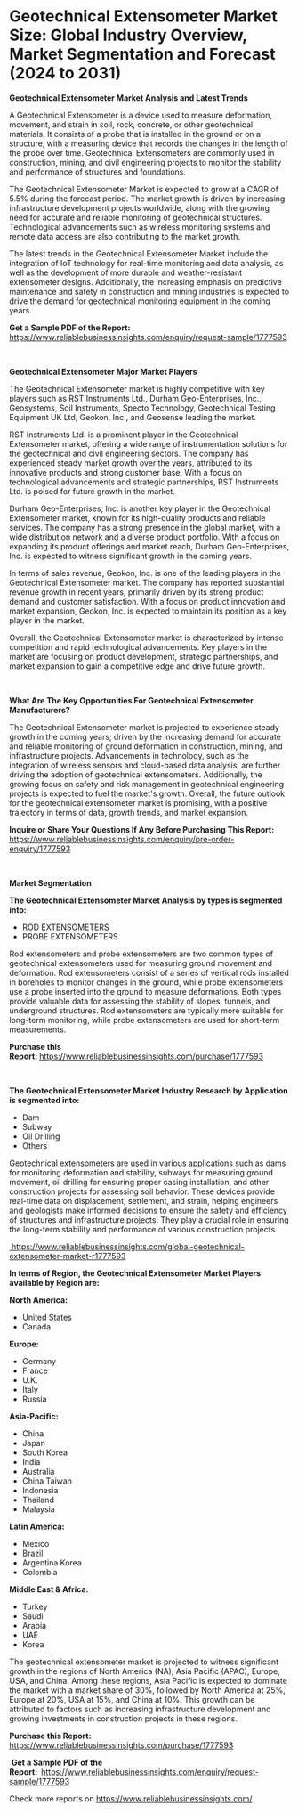 <p><h1>Geotechnical Extensometer Market Size: Global Industry Overview, Market Segmentation and Forecast (2024 to 2031)</h1></p><p><strong>Geotechnical Extensometer Market Analysis and Latest Trends</strong></p>
<p><p>A Geotechnical Extensometer is a device used to measure deformation, movement, and strain in soil, rock, concrete, or other geotechnical materials. It consists of a probe that is installed in the ground or on a structure, with a measuring device that records the changes in the length of the probe over time. Geotechnical Extensometers are commonly used in construction, mining, and civil engineering projects to monitor the stability and performance of structures and foundations.</p><p>The Geotechnical Extensometer Market is expected to grow at a CAGR of 5.5% during the forecast period. The market growth is driven by increasing infrastructure development projects worldwide, along with the growing need for accurate and reliable monitoring of geotechnical structures. Technological advancements such as wireless monitoring systems and remote data access are also contributing to the market growth.</p><p>The latest trends in the Geotechnical Extensometer Market include the integration of IoT technology for real-time monitoring and data analysis, as well as the development of more durable and weather-resistant extensometer designs. Additionally, the increasing emphasis on predictive maintenance and safety in construction and mining industries is expected to drive the demand for geotechnical monitoring equipment in the coming years.</p></p>
<p><strong>Get a Sample PDF of the Report:&nbsp;</strong> <a href="https://www.reliablebusinessinsights.com/enquiry/request-sample/1777593">https://www.reliablebusinessinsights.com/enquiry/request-sample/1777593</a></p>
<p>&nbsp;</p>
<p><strong>Geotechnical Extensometer Major Market Players</strong></p>
<p><p>The Geotechnical Extensometer market is highly competitive with key players such as RST Instruments Ltd., Durham Geo-Enterprises, Inc., Geosystems, Soil Instruments, Specto Technology, Geotechnical Testing Equipment UK Ltd, Geokon, Inc., and Geosense leading the market.</p><p>RST Instruments Ltd. is a prominent player in the Geotechnical Extensometer market, offering a wide range of instrumentation solutions for the geotechnical and civil engineering sectors. The company has experienced steady market growth over the years, attributed to its innovative products and strong customer base. With a focus on technological advancements and strategic partnerships, RST Instruments Ltd. is poised for future growth in the market.</p><p>Durham Geo-Enterprises, Inc. is another key player in the Geotechnical Extensometer market, known for its high-quality products and reliable services. The company has a strong presence in the global market, with a wide distribution network and a diverse product portfolio. With a focus on expanding its product offerings and market reach, Durham Geo-Enterprises, Inc. is expected to witness significant growth in the coming years.</p><p>In terms of sales revenue, Geokon, Inc. is one of the leading players in the Geotechnical Extensometer market. The company has reported substantial revenue growth in recent years, primarily driven by its strong product demand and customer satisfaction. With a focus on product innovation and market expansion, Geokon, Inc. is expected to maintain its position as a key player in the market.</p><p>Overall, the Geotechnical Extensometer market is characterized by intense competition and rapid technological advancements. Key players in the market are focusing on product development, strategic partnerships, and market expansion to gain a competitive edge and drive future growth.</p></p>
<p>&nbsp;</p>
<p><strong>What Are The Key Opportunities For Geotechnical Extensometer Manufacturers?</strong></p>
<p><p>The Geotechnical Extensometer market is projected to experience steady growth in the coming years, driven by the increasing demand for accurate and reliable monitoring of ground deformation in construction, mining, and infrastructure projects. Advancements in technology, such as the integration of wireless sensors and cloud-based data analysis, are further driving the adoption of geotechnical extensometers. Additionally, the growing focus on safety and risk management in geotechnical engineering projects is expected to fuel the market's growth. Overall, the future outlook for the geotechnical extensometer market is promising, with a positive trajectory in terms of data, growth trends, and market expansion.</p></p>
<p><strong>Inquire or Share Your Questions If Any Before Purchasing This Report:</strong> <a href="https://www.reliablebusinessinsights.com/enquiry/pre-order-enquiry/1777593">https://www.reliablebusinessinsights.com/enquiry/pre-order-enquiry/1777593</a></p>
<p>&nbsp;</p>
<p><strong>Market Segmentation</strong></p>
<p><strong>The Geotechnical Extensometer Market Analysis by types is segmented into:</strong></p>
<p><ul><li>ROD EXTENSOMETERS</li><li>PROBE EXTENSOMETERS</li></ul></p>
<p><p>Rod extensometers and probe extensometers are two common types of geotechnical extensometers used for measuring ground movement and deformation. Rod extensometers consist of a series of vertical rods installed in boreholes to monitor changes in the ground, while probe extensometers use a probe inserted into the ground to measure deformations. Both types provide valuable data for assessing the stability of slopes, tunnels, and underground structures. Rod extensometers are typically more suitable for long-term monitoring, while probe extensometers are used for short-term measurements.</p></p>
<p><strong>Purchase this Report:&nbsp;</strong><a href="https://www.reliablebusinessinsights.com/purchase/1777593">https://www.reliablebusinessinsights.com/purchase/1777593</a></p>
<p>&nbsp;</p>
<p><strong>The Geotechnical Extensometer Market Industry Research by Application is segmented into:</strong></p>
<p><ul><li>Dam</li><li>Subway</li><li>Oil Drilling</li><li>Others</li></ul></p>
<p><p>Geotechnical extensometers are used in various applications such as dams for monitoring deformation and stability, subways for measuring ground movement, oil drilling for ensuring proper casing installation, and other construction projects for assessing soil behavior. These devices provide real-time data on displacement, settlement, and strain, helping engineers and geologists make informed decisions to ensure the safety and efficiency of structures and infrastructure projects. They play a crucial role in ensuring the long-term stability and performance of various construction projects.</p></p>
<p><a href="https://www.reliablebusinessinsights.com/global-geotechnical-extensometer-market-r1777593">&nbsp;https://www.reliablebusinessinsights.com/global-geotechnical-extensometer-market-r1777593</a></p>
<p><strong>In terms of Region, the Geotechnical Extensometer Market Players available by Region are:</strong></p>
<p>
    <p> <strong> North America: </strong>
        <ul>
            <li>United States</li>
            <li>Canada</li>
        </ul>
        </p> 
    <p> <strong> Europe: </strong>
        <ul>
            <li>Germany</li>
            <li>France</li>
            <li>U.K.</li>
            <li>Italy</li>
            <li>Russia</li>
        </ul>
        </p> 
    <p> <strong> Asia-Pacific: </strong>
        <ul>
            <li>China</li>
            <li>Japan</li>
            <li>South Korea</li>
            <li>India</li>
            <li>Australia</li>
            <li>China Taiwan</li>
            <li>Indonesia</li>
            <li>Thailand</li>
            <li>Malaysia</li>
        </ul>
        </p> 
    <p> <strong> Latin America: </strong>
        <ul>
            <li>Mexico</li>
            <li>Brazil</li>
            <li>Argentina Korea</li>
            <li>Colombia</li>
        </ul>
        </p> 
    <p> <strong> Middle East & Africa: </strong>
        <ul>
            <li>Turkey</li>
            <li>Saudi</li>
            <li>Arabia</li>
            <li>UAE</li>
            <li>Korea</li>
        </ul>
    </p>
    </p>
<p><p>The geotechnical extensometer market is projected to witness significant growth in the regions of North America (NA), Asia Pacific (APAC), Europe, USA, and China. Among these regions, Asia Pacific is expected to dominate the market with a market share of 30%, followed by North America at 25%, Europe at 20%, USA at 15%, and China at 10%. This growth can be attributed to factors such as increasing infrastructure development and growing investments in construction projects in these regions.</p></p>
<p><strong>Purchase this Report: </strong><a href="https://www.reliablebusinessinsights.com/purchase/1777593">https://www.reliablebusinessinsights.com/purchase/1777593</a></p>
<p>&nbsp;<strong>Get a Sample PDF of the Report:&nbsp;&nbsp;</strong><a href="https://www.reliablebusinessinsights.com/enquiry/request-sample/1777593">https://www.reliablebusinessinsights.com/enquiry/request-sample/1777593</a></p>
<p><strong></strong></p>
<p>Check more reports on <a href="https://www.reliablebusinessinsights.com/">https://www.reliablebusinessinsights.com/</a></p>
